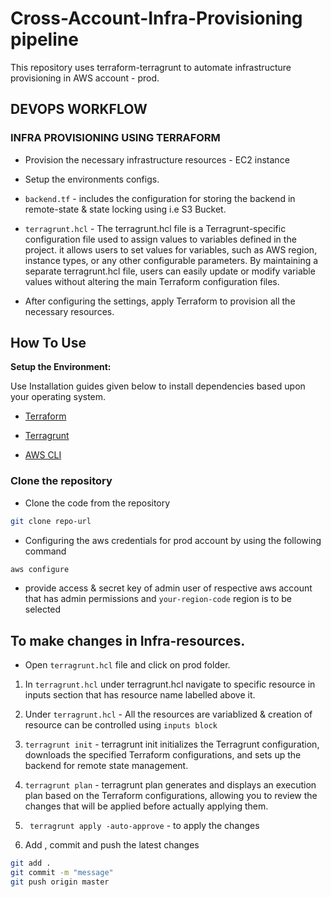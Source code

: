 # Cross-Account-Infra-Provisioning pipeline

 
This repository uses terraform-terragrunt to automate infrastructure provisioning in AWS account - prod.



## DEVOPS WORKFLOW
### INFRA PROVISIONING USING TERRAFORM
-	Provision the necessary infrastructure resources - EC2 instance

-	Setup the environments configs.

-	 `backend.tf` - includes the configuration for storing the backend in remote-state & state locking using i.e S3 Bucket.

- `terragrunt.hcl` - The terragrunt.hcl file is a Terragrunt-specific configuration file used to assign values to variables defined in the project. it allows users to set values for variables, such as AWS region, instance types, or any other configurable parameters. By maintaining a separate terragrunt.hcl file, users can easily update or modify variable values without altering the main Terraform configuration files.


-	After configuring the settings, apply Terraform to provision all the necessary resources.
## How To Use
 

**Setup the Environment:**
 

Use Installation guides given below to install dependencies based upon your operating system.
- [Terraform](https://developer.hashicorp.com/terraform/tutorials/aws-get-started/install-cli)

- [Terragrunt](https://terragrunt.gruntwork.io/docs/getting-started/install/)

- [ AWS CLI ](https://docs.aws.amazon.com/cli/latest/userguide/getting-started-install.html)


### Clone the repository
  - Clone the code from the repository
  ```sh
  git clone repo-url
  ```
  - Configuring the aws credentials for prod account by using the following command
  ```sh
  aws configure
  ```
- provide access & secret key of admin user of respective aws account that has admin permissions and `your-region-code` region is to be selected


## To make changes in Infra-resources.
- Open `terragrunt.hcl` file and click on prod folder.
 
1. In `terragrunt.hcl` under terragrunt.hcl navigate to specific resource in inputs section that has resource name labelled above it.
 
2. Under `terragrunt.hcl` - All the resources are variablized & creation of resource can be controlled using `inputs block`
 
3. `terragrunt init` - terragrunt init initializes the Terragrunt configuration, downloads the specified Terraform configurations, and sets up the backend for remote state management.
 
4. `terragrunt plan` - terragrunt plan generates and displays an execution plan based on the Terraform configurations, allowing you to review the changes that will be applied before actually applying them.
 
5.  ` terragrunt apply -auto-approve` - to apply the changes

6. Add , commit and push the latest changes

 ```sh
git add .
git commit -m "message"
git push origin master
 ```







